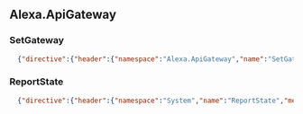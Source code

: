 ## Alexa.ApiGateway
### SetGateway
```json
  {"directive":{"header":{"namespace":"Alexa.ApiGateway","name":"SetGateway","messageId":"481dfec2-c4ff-411c-8413-454561104173","dialogRequestId":"120d2f68-b9cf-4b1e-9e00-6b546137ac4f"},"payload":{"gateway":"https://bob-dispatch-prod-eu.amazon.com"}}}
```

### ReportState
```json
  {"directive":{"header":{"namespace":"System","name":"ReportState","messageId":"7aa31b56-4eb5-49cc-9648-d8df74689cb0"},"payload":{}}}
```